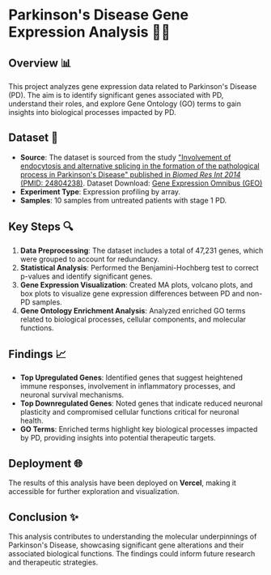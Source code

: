 
# Parkinson's Disease Gene Expression Analysis 🧠🧬

## Overview 📊
This project analyzes gene expression data related to Parkinson's Disease (PD). The aim is to identify significant genes associated with PD, understand their roles, and explore Gene Ontology (GO) terms to gain insights into biological processes impacted by PD.

## Dataset 📑
- **Source**: The dataset is sourced from the study ["Involvement of endocytosis and alternative splicing in the formation of the pathological process in Parkinson's Disease" published in *Biomed Res Int 2014* (PMID: 24804238)](https://pubmed.ncbi.nlm.nih.gov/24804238/). Dataset Download: [Gene Expression Omnibus (GEO)](https://www.ncbi.nlm.nih.gov/geo/query/acc.cgi?acc=GSE54536)
- **Experiment Type**: Expression profiling by array.
- **Samples**: 10 samples from untreated patients with stage 1 PD.

## Key Steps 🔍
1. **Data Preprocessing**: The dataset includes a total of 47,231 genes, which were grouped to account for redundancy. 
2. **Statistical Analysis**: Performed the Benjamini-Hochberg test to correct p-values and identify significant genes.
3. **Gene Expression Visualization**: Created MA plots, volcano plots, and box plots to visualize gene expression differences between PD and non-PD samples.
4. **Gene Ontology Enrichment Analysis**: Analyzed enriched GO terms related to biological processes, cellular components, and molecular functions.

## Findings 📈
- **Top Upregulated Genes**: Identified genes that suggest heightened immune responses, involvement in inflammatory processes, and neuronal survival mechanisms.
- **Top Downregulated Genes**: Noted genes that indicate reduced neuronal plasticity and compromised cellular functions critical for neuronal health.
- **GO Terms**: Enriched terms highlight key biological processes impacted by PD, providing insights into potential therapeutic targets.

## Deployment 🌐
The results of this analysis have been deployed on **Vercel**, making it accessible for further exploration and visualization.

## Conclusion ✨
This analysis contributes to understanding the molecular underpinnings of Parkinson's Disease, showcasing significant gene alterations and their associated biological functions. The findings could inform future research and therapeutic strategies.


